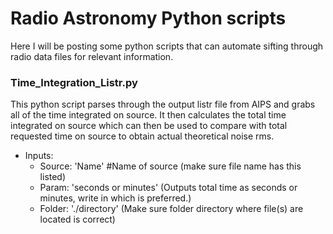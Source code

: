 # Radio Astronomy Python scripts

Here I will be posting some python scripts that can automate sifting through radio data files for relevant information.  

### Time_Integration_Listr.py
This python script parses through the output listr file from AIPS and grabs all of the time integrated on source. It then calculates the total time integrated on source which can then be used to compare with total requested time on source to obtain actual theoretical noise rms.
 - Inputs:
   - Source: 'Name' #Name of source (make sure file name has this listed)
   - Param: 'seconds or minutes' (Outputs total time as seconds or minutes, write in which is preferred.)
   - Folder: './directory' (Make sure folder directory where file(s) are located is correct)
